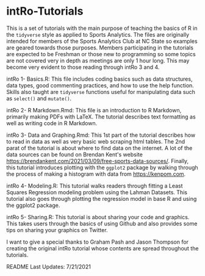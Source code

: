# intRo-Tutorials

This is a set of tutorials with the main purpose of teaching the basics of R in the `tidyverse` style as applied to Sports Analytics. The files are originally intended for members of the Sports Analytics Club at NC State so examples are geared towards those purposes. Members participating in the tutorials are expected to be Freshman or those new to programming so some topics are not covered very in depth as meetings are only 1 hour long. This may become very evident to those reading through intRo 3 and 4. 

intRo 1- Basics.R: This file includes coding basics such as data structures, data types, good commenting practices, and how to use the help function. Skills also taught are `tidyverse` functions useful for manipulating data such as `select()` and `mutate()`.

intRo 2- R Markdown.Rmd: This file is an introduction to R Markdown, primarily making PDFs with LaTeX. The tutorial describes text formatting as well as writing code in R Markdown.

intRo 3- Data and Graphing.Rmd: This 1st part of the tutorial describes how to read in data as well as very basic web scraping html tables. The 2nd parat of the tutorial is about where to find data on the internet. A lot of the data sources can be found on Brendan Kent's website https://brendankent.com/2021/03/09/free-sports-data-sources/. Finally, this tutorial introduces plotting with the `ggplot2` package by walking through the process of making a histogram with data from https://kenpom.com.

intRo 4- Modeling.R: This tutorial walks readers through fitting a Least Squares Regression modeling problem using the Lahman Datasets. This tutorial also goes through plotting the regression model in base R and using the ggplot2 package.

intRo 5- Sharing.R: This tutorial is about sharing your code and graphics. This takes users through the basics of using Github and also provides some tips on sharing your graphics on Twitter.

I want to give a special thanks to Graham Pash and Jason Thompson for creating the original intRo tutorial whose contents are spread throughout the tutorials.

README Last Updates: 7/21/2021

